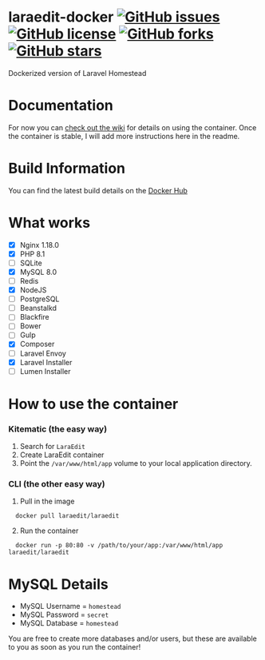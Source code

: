 # laraedit-docker [![GitHub issues](https://img.shields.io/github/issues/mah-shamim/laraedit-docker.svg)](https://github.com/mah-shamim/laraedit-docker/issues) [![GitHub license](https://img.shields.io/badge/license-MIT-blue.svg)](https://raw.githubusercontent.com/mah-shamim/laraedit-docker/master/LICENSE) [![GitHub forks](https://img.shields.io/github/forks/mah-shamim/laraedit-docker.svg)](https://github.com/mah-shamim/laraedit-docker/network) [![GitHub stars](https://img.shields.io/github/stars/mah-shamim/laraedit-docker.svg)](https://github.com/mah-shamim/laraedit-docker/stargazers)

Dockerized version of Laravel Homestead

# Documentation

For now you can [check out the wiki](https://github.com/mahshamim/laraedit-docker/wiki) for details on using the
container. Once the container is stable, I will add more instructions here in the readme.

# Build Information

You can find the latest build details on the [Docker Hub](https://hub.docker.com/r/mahshamim/laraedit/)

# What works

- [x] Nginx 1.18.0
- [x] PHP 8.1
- [ ] SQLite
- [x] MySQL 8.0
- [ ] Redis
- [x] NodeJS
- [ ] PostgreSQL
- [ ] Beanstalkd
- [ ] Blackfire
- [ ] Bower
- [ ] Gulp
- [x] Composer
- [ ] Laravel Envoy
- [x] Laravel Installer
- [ ] Lumen Installer

# How to use the container

### Kitematic (the easy way)

1. Search for `LaraEdit`
2. Create LaraEdit container
3. Point the `/var/www/html/app` volume to your local application directory.

### CLI (the other easy way)

1. Pull in the image

  ```
    docker pull laraedit/laraedit
  ```  

2. Run the container

  ```
    docker run -p 80:80 -v /path/to/your/app:/var/www/html/app laraedit/laraedit
  ```

# MySQL Details

- MySQL Username = `homestead`
- MySQL Password = `secret`
- MySQL Database = `homestead`

You are free to create more databases and/or users, but these are available to you as soon as you run the container!
